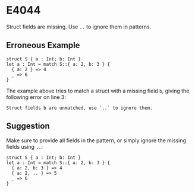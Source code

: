 # E4044

Struct fields are missing. Use `..` to ignore them in patterns.

## Erroneous Example

```moonbit
struct S { a : Int; b: Int }
let a : Int = match S::{ a: 2, b: 3 } {
  { a: 2 } => 4
  _ => 6
}
```

The example above tries to match a struct with a missing field `b`,
giving the following error on line 3:

```
Struct fields b are unmatched, use `..` to ignore them.
```

## Suggestion

Make sure to provide all fields in the pattern,
or simply ignore the missing fields using `..`:

```moonbit
struct S { a : Int; b: Int }
let a : Int = match S::{ a: 2, b: 3 } {
  { a: 2, b: 3 } => 4
  { a: 2, .. } => 5
  _ => 6
}
```
